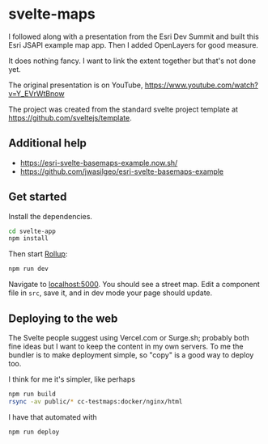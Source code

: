 # svelte-maps

I followed along with a presentation from the Esri Dev Summit
and built this Esri JSAPI example map app. Then I added OpenLayers for good measure.

It does nothing fancy. I want to link the extent together but that's not done yet.

The original presentation is on YouTube, <https://www.youtube.com/watch?v=Y_EVrWtBnow>

The project was created from the standard svelte project template at <https://github.com/sveltejs/template>.

## Additional help

* <https://esri-svelte-basemaps-example.now.sh/>
* <https://github.com/jwasilgeo/esri-svelte-basemaps-example>

## Get started

Install the dependencies.

```bash
cd svelte-app
npm install
```

Then start [Rollup](https://rollupjs.org):

```bash
npm run dev
```

Navigate to [localhost:5000](http://localhost:5000). You should see a street map. Edit a component file in `src`, save it, and in dev mode your page should update.


## Deploying to the web

The Svelte people suggest using Vercel.com or Surge.sh;
probably both fine ideas but I want to keep the content in my own servers.
To me the bundler is to make deployment simple, so "copy" is a good way to deploy too.

I think for me it's simpler, like perhaps

```bash
npm run build
rsync -av public/* cc-testmaps:docker/nginx/html
```

I have that automated with

```bash
npm run deploy
```
